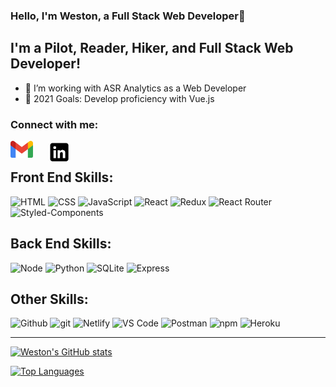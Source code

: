 ### Hello, I'm Weston, a Full Stack Web Developer👋



## I'm a Pilot, Reader, Hiker, and Full Stack Web Developer!

- 🌱 I’m working with ASR Analytics as a Web Developer
- 🥅 2021 Goals: Develop proficiency with Vue.js

### Connect with me:
[<img align="left" style="margin-right: 1.5rem" alt="Gmail" width="36px" src="assets\gmail_icon.svg.png" />][gmail]
[<img align="left" style="margin-right: 1.5rem" alt="LinkedIn" width="36px" src="assets\linkedin.png" />][linkedin]
<br />
<!-- Skill Badges -->
## Front End Skills:
![HTML](https://img.shields.io/badge/HTML-2E3440?style=for-the-badge&logo=html5)
![CSS](https://img.shields.io/badge/CSS-2E3440?style=for-the-badge&logo=css3)
![JavaScript](https://img.shields.io/badge/JavaScript-2E3440?style=for-the-badge&logo=javascript)
![React](https://img.shields.io/badge/React-2E3440?style=for-the-badge&logo=react)
![Redux](https://img.shields.io/badge/Redux-2E3440?style=for-the-badge&logo=redux)
![React Router](https://img.shields.io/badge/React%20Router-2E3440?style=for-the-badge&logo=react%20router)
![Styled-Components](https://img.shields.io/badge/Styled%20Components-2E3440?style=for-the-badge&logo=styled-components)
## Back End Skills:
![Node](https://img.shields.io/badge/Node-2E3440?style=for-the-badge&logo=node.js)
![Python](https://img.shields.io/badge/Python-2E3440?style=for-the-badge&logo=python)
![SQLite](https://img.shields.io/badge/SQLite-2E3440?style=for-the-badge&logo=sqlite)
![Express](https://img.shields.io/badge/Express-2E3440?style=for-the-badge&logo=express)
## Other Skills:
![Github](https://img.shields.io/badge/GitHub-2E3440?style=for-the-badge&logo=github)
![git](https://img.shields.io/badge/git-2E3440?style=for-the-badge&logo=git)
![Netlify](https://img.shields.io/badge/Netlify-2E3440?style=for-the-badge&logo=netlify)
![VS Code](https://img.shields.io/badge/VS%20Code-2E3440?style=for-the-badge&logo=visual%20studio)
![Postman](https://img.shields.io/badge/Postman-2E3440?style=for-the-badge&logo=Postman)
![npm](https://img.shields.io/badge/npm-2E3440?style=for-the-badge&logo=npm)
![Heroku](https://img.shields.io/badge/Heroku-2E3440?style=for-the-badge&logo=heroku)

---

[gmail]: https://mail.google.com/mail/u/0/?fs=1&to=westonwoodard28@gmail.com&su=SUBJECT&body=BODY&tf=cm
[linkedin]: https://www.linkedin.com/in/weston-woodard-76709988/

[![Weston's GitHub stats](https://github-readme-stats.vercel.app/api?username=SpicyLunchbox)](https://github.com/SpicyLunchbox/github-readme-stats)

[![Top Languages](https://github-readme-stats.vercel.app/api/top-langs/?username=SpicyLunchbox)](https://github.com/SpicyLunchbox/github-readme-stats)

<!--
**SpicyLunchbox/SpicyLunchbox** is a ✨ _special_ ✨ repository because its `README.md` (this file) appears on your GitHub profile.

Here are some ideas to get you started:

- 🔭 I’m currently working on ...
- 🌱 I’m currently learning ...
- 👯 I’m looking to collaborate on ...
- 🤔 I’m looking for help with ...
- 💬 Ask me about ...
- 📫 How to reach me: ...
- 😄 Pronouns: ...
- ⚡ Fun fact: ...
-->
